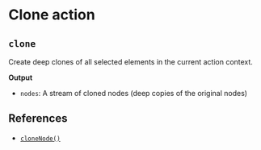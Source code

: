 # Clone action

## `clone`

Create deep clones of all selected elements in the current action context.

**Output**

- `nodes`: A stream of cloned nodes (deep copies of the original nodes)

## References

- [`cloneNode()`](https://developer.mozilla.org/docs/Web/API/Node/cloneNode`)
